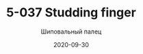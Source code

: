---
title: 5-037 Studding finger
subtitle: Шиповальный палец
description: Шиповальный палец
date: 2020-09-30
tags:
  - A-TEC 100
  - A-TEC 101
  - A-TEC 110
imgUrl: ./src/assets/images/5-037.png
imgAlt: 5-037 Studding finger
imgSize: '(min-width: 30em) 50vw, 100vw'
pictureClass: grid-column-full
imgClass: img-full
imgBorderColor: '#000'
layout: layouts/post.njk
---